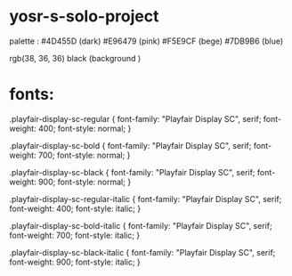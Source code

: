 # yosr-s-solo-project
palette :
#4D455D (dark)
#E96479 (pink)
#F5E9CF (bege)
#7DB9B6 (blue)

rgb(38, 36, 36) black (background )

# fonts:

<link rel="preconnect" href="https://fonts.googleapis.com">
<link rel="preconnect" href="https://fonts.gstatic.com" crossorigin>
<link href="https://fonts.googleapis.com/css2?family=Playfair+Display+SC:ital,wght@0,400;0,700;0,900;1,400;1,700;1,900&family=Sedan:ital@0;1&display=swap" rel="stylesheet">

.playfair-display-sc-regular {
  font-family: "Playfair Display SC", serif;
  font-weight: 400;
  font-style: normal;
}

.playfair-display-sc-bold {
  font-family: "Playfair Display SC", serif;
  font-weight: 700;
  font-style: normal;
}

.playfair-display-sc-black {
  font-family: "Playfair Display SC", serif;
  font-weight: 900;
  font-style: normal;
}

.playfair-display-sc-regular-italic {
  font-family: "Playfair Display SC", serif;
  font-weight: 400;
  font-style: italic;
}

.playfair-display-sc-bold-italic {
  font-family: "Playfair Display SC", serif;
  font-weight: 700;
  font-style: italic;
}

.playfair-display-sc-black-italic {
  font-family: "Playfair Display SC", serif;
  font-weight: 900;
  font-style: italic;
}
